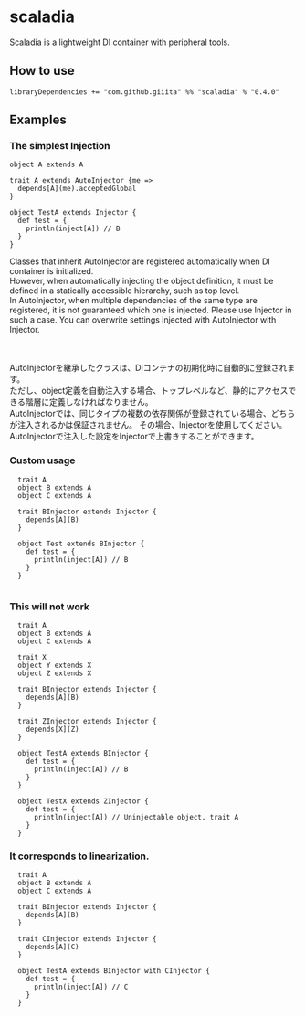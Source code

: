 # scaladia

Scaladia is a lightweight DI container with peripheral tools.

## How to use

```
libraryDependencies += "com.github.giiita" %% "scaladia" % "0.4.0"
````

## Examples

### The simplest Injection

```
object A extends A

trait A extends AutoInjector {me =>
  depends[A](me).acceptedGlobal
}
```

```
object TestA extends Injector {
  def test = {
    println(inject[A]) // B
  }
}
```

Classes that inherit AutoInjector are registered automatically when DI container is initialized.<br/>
However, when automatically injecting the object definition, it must be defined in a statically accessible hierarchy, such as top level.<br/>
In AutoInjector, when multiple dependencies of the same type are registered, it is not guaranteed which one is injected.
Please use Injector in such a case.
You can overwrite settings injected with AutoInjector with Injector.<br/><br/><br/>



AutoInjectorを継承したクラスは、DIコンテナの初期化時に自動的に登録されます。<br/>
ただし、object定義を自動注入する場合、トップレベルなど、静的にアクセスできる階層に定義しなければなりません。<br/>
AutoInjectorでは、同じタイプの複数の依存関係が登録されている場合、どちらが注入されるかは保証されません。
その場合、Injectorを使用してください。
AutoInjectorで注入した設定をInjectorで上書きすることができます。


### Custom usage

```
  trait A
  object B extends A
  object C extends A
  
  trait BInjector extends Injector {
    depends[A](B)
  }
  
  object Test extends BInjector {
    def test = {
      println(inject[A]) // B
    }
  }
  
```

### This will not work

```
  trait A
  object B extends A
  object C extends A
  
  trait X
  object Y extends X
  object Z extends X
  
  trait BInjector extends Injector {
    depends[A](B)
  }
  
  trait ZInjector extends Injector {
    depends[X](Z)
  }
  
  object TestA extends BInjector {
    def test = {
      println(inject[A]) // B
    }
  }
  
  object TestX extends ZInjector {
    def test = {
      println(inject[A]) // Uninjectable object. trait A
    }
  }
```

### It corresponds to linearization.

```
  trait A
  object B extends A
  object C extends A
  
  trait BInjector extends Injector {
    depends[A](B)
  }
  
  trait CInjector extends Injector {
    depends[A](C)
  }
  
  object TestA extends BInjector with CInjector {
    def test = {
      println(inject[A]) // C
    }
  }
```

